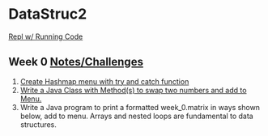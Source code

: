 # DataStruc2

[Repl w/ Running Code](https://replit.com/@DylanRoman/testjava#Main.java)

## Week 0 [Notes/Challenges](https://github.com/nighthawkcoders/nighthawk_csa/wiki/Tri-3:-Tech-Talk-0---Data-Structures)
1. [Create Hashmap menu with try and catch function](https://github.com/dylanroman/DataStruc2/blob/master/src/main.java)
2. [Write a Java Class with Method(s) to swap two numbers and add to Menu.](https://github.com/dylanroman/DataStruc2/blob/master/src/swapper.java) 
3. Write a Java program to print a formatted week_0.matrix in ways shown below, add to menu. Arrays and nested loops are fundamental to data structures.

